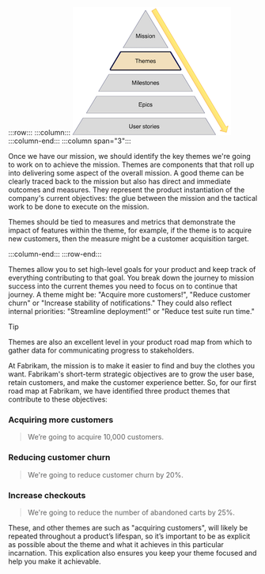 :::row:::
  :::column:::
    ![Product road map themes](../media/themes.png)
  :::column-end:::
        :::column span="3":::

Once we have our mission, we should identify the key themes we're going to work on to achieve the mission. Themes are components that that roll up into delivering some aspect of the overall mission. A good theme can be clearly traced back to the mission but also has direct and immediate outcomes and measures. They represent the product instantiation of the company's current objectives: the glue between the mission and the tactical work to be done to execute on the mission.

Themes should be tied to measures and metrics that demonstrate the impact of features within the theme, for example, if the theme is to acquire new customers, then the measure might be a customer acquisition target. 

 :::column-end:::
:::row-end:::

Themes allow you to set high-level goals for your product and keep track of everything contributing to that goal. You break down the journey to mission success into the current themes you need to focus on to continue that journey. A theme might be: "Acquire more customers!", "Reduce customer churn" or "Increase stability of notifications." They could also reflect internal priorities: "Streamline deployment!" or "Reduce test suite run time."

> [!TIP]
> Themes are also an excellent level in your product road map from which to gather data for communicating progress to stakeholders. 

At Fabrikam, the mission is to make it easier to find and buy the clothes you want. Fabrikam's short-term strategic objectives are to grow the user base, retain customers, and make the customer experience better. So, for our first road map at Fabrikam, we have identified three product themes that contribute to these objectives:

### Acquiring more customers

> We’re going to acquire 10,000 customers.

### Reducing customer churn

> We're going to reduce customer churn by 20%.

### Increase checkouts

> We're going to reduce the number of abandoned carts by 25%.

These, and other themes are such as "acquiring customers", will likely be repeated throughout a product’s lifespan, so it’s important to be as explicit as possible about the theme and what it achieves in this particular incarnation. This explication also ensures you keep your theme focused and help you make it achievable.
